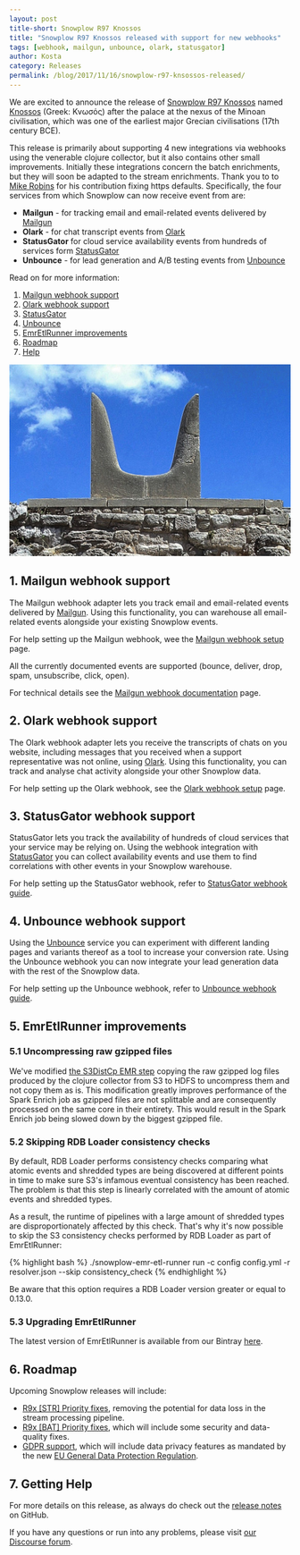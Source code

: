 ```yaml
---
layout: post
title-short: Snowplow R97 Knossos
title: "Snowplow R97 Knossos released with support for new webhooks"
tags: [webhook, mailgun, unbounce, olark, statusgator]
author: Kosta
category: Releases
permalink: /blog/2017/11/16/snowplow-r97-knsossos-released/
---
```


We are excited to announce the release of [Snowplow R97 Knossos][snowplow-release] named [Knossos][knossos] (Greek: Κνωσός) after the palace at the nexus of the Minoan civilisation, which was one of the earliest major Grecian civilisations (17th century BCE).

This release is primarily about supporting 4 new integrations via webhooks using the venerable clojure collector, but it also contains other small improvements. Initially these integrations concern the batch enrichments, but they will soon be adapted to the stream enrichments. Thank you to to [Mike Robins][miike] for his contribution fixing https defaults. Specifically, the four services from which Snowplow can now receive event from are:

- **Mailgun** - for tracking email and email-related events delivered by [Mailgun][mailgun-website]
- **Olark** - for chat transcript events from [Olark][olark-website]
- **StatusGator** for cloud service availability events from hundreds of services form [StatusGator][statusgator-website]
- **Unbounce** - for lead generation and A/B testing events from [Unbounce][unbounce-website]

Read on for more information:

1. [Mailgun webhook support](#mailgun)
2. [Olark webhook support](#olark)
3. [StatusGator](#statusgator)
4. [Unbounce](#unbounce)
5. [EmrEtlRunner improvements](#eer)
6. [Roadmap](#roadmap)
7. [Help](#help)

<!--more-->

![Knossos][minoan-horns]

<h2 id="mailgun">1. Mailgun webhook support</h2>


The Mailgun webhook adapter lets you track email and email-related events delivered by [Mailgun][mailgun-website]. Using this functionality, you can warehouse all email-related events alongside your existing Snowplow events.

For help setting up the Mailgun webhook, wee the [Mailgun webhook setup][mailgun-setup] page.

All the currently documented events are supported (bounce, deliver, drop, spam, unsubscribe, click, open).

For technical details see the [Mailgun webhook documentation][mailgun-techdoc] page.

<h2 id="olark">2. Olark webhook support</h2>


The Olark webhook adapter lets you receive the transcripts of chats on you website, including messages that you received when a support representative was not online, using [Olark][olark-website]. Using this functionality, you can track and analyse chat activity alongside your other Snowplow data.

For help setting up the Olark webhook, see the [Olark webhook setup][olark-setup] page.

<h2 id="statusgator">3. StatusGator webhook support</h2>


StatusGator lets you track the availability of hundreds of cloud services that your service may be relying on. Using the webhook integration with [StatusGator][statusgator-website] you can collect availability events and use them to find correlations with other events in your Snowplow warehouse.

For help setting up the StatusGator webhook, refer to [StatusGator webhook guide][statusgator-setup].

<h2 id="unbounce">4. Unbounce webhook support</h2>

Using the [Unbounce][unbounce-website] service you can experiment with different landing pages and variants thereof as a tool to increase your conversion rate. Using the Unbounce webhook you can now integrate your lead generation data with the rest of the Snowplow data.

For help setting up the Unbounce webhook, refer to [Unbounce webhook guide][unbounce-setup].

<h2 id="eer">5. EmrEtlRunner improvements</h2>

<h3 id="gzip">5.1 Uncompressing raw gzipped files</h3>

We've modified [the S3DistCp EMR step][s3-dist-cp] copying the raw gzipped log files produced by the
clojure collector from S3 to HDFS to uncompress them and not copy them as is. This modification
greatly improves performance of the Spark Enrich job as gzipped files are not splittable and are
consequently processed on the same core in their entirety. This would result in the Spark Enrich job
being slowed down by the biggest gzipped file.

<h3 id="consistency">5.2 Skipping RDB Loader consistency checks</h3>

By default, RDB Loader performs consistency checks comparing what atomic events and shredded types
are being discovered at different points in time to make sure S3's infamous eventual consistency has
been reached. The problem is that this step is linearly correlated with the amount of atomic events
and shredded types.

As a result, the runtime of pipelines with a large amount of shredded types are disproportionately
affected by this check. That's why it's now possible to skip the S3 consistency checks performed by
RDB Loader as part of EmrEtlRunner:

{% highlight bash %}
./snowplow-emr-etl-runner run -c config config.yml -r resolver.json --skip consistency_check
{% endhighlight %}

Be aware that this option requires a RDB Loader version greater or equal to 0.13.0.

<h3 id="eer-upg">5.3 Upgrading EmrEtlRunner</h3>

The latest version of EmrEtlRunner is available from our Bintray [here][eer-dl].

<h2 id="roadmap">6. Roadmap</h2>

Upcoming Snowplow releases will include:

* [R9x [STR] Priority fixes][r9x-str-quality], removing the potential for data loss in the stream
processing pipeline.
* [R9x [BAT] Priority fixes][r9x-bat-quality], which will include some security and data-quality fixes.
* [GDPR support][gdpr-support], which will include data privacy features as mandated by the new [EU General Data Protection Regulation][eugdpr-website].

<h2 id="help">7. Getting Help</h2>

For more details on this release, as always do check out the [release notes][snowplow-release]
on GitHub.

If you have any questions or run into any problems, please visit [our Discourse forum][discourse].

[snowplow-release]: https://github.com/snowplow/snowplow/releases/r97-knossos

[discourse]: http://discourse.snowplowanalytics.com/

[knossos]: https://en.wikipedia.org/wiki/Knossos
[minoan-horns]: /assets/img/blog/2017/11/Minoan_Horns_of_Consecration_Restoration_Knossos.jpg

[r9x-str-quality]: https://github.com/snowplow/snowplow/milestone/144
[r9x-bat-quality]: https://github.com/snowplow/snowplow/milestone/145
[gdpr-support]: https://github.com/snowplow/snowplow/milestone/149
[eugdpr-website]: http://www.eugdpr.org/

[miike]: https://github.com/miike

[mailgun-website]: https://www.mailgun.com
[mailgun-setup]: https://www.mailgun.com/your-guide-to-webhooks
[mailgun-techdoc]: https://documentation.mailgun.com/en/latest/api-webhooks.html

[olark-website]: https://www.olark.com/
[olark-setup]: https://www.olark.com/integrations/webhooks

[statusgator-website]: https://statusgator.com/
[statusgator-setup]: https://blog.statusgator.com/introducing-web-hooks/

[unbounce-website]: https://unbounce.com
[unbounce-setup]: https://documentation.unbounce.com/hc/en-us/articles/203510044-Using-a-Webhook

[s3-dist-cp]: http://docs.aws.amazon.com/emr/latest/ReleaseGuide/UsingEMR_s3distcp.html
[eer-dl]: http://dl.bintray.com/snowplow/snowplow-generic/snowplow_emr_r97_knossos.zip
